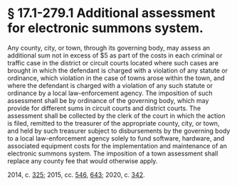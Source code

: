 # § 17.1-279.1 Additional assessment for electronic summons system.

<p>Any county, city, or town, through its governing body, may assess an additional sum not in excess of $5 as part of the costs in each criminal or traffic case in the district or circuit courts located where such cases are brought in which the defendant is charged with a violation of any statute or ordinance, which violation in the case of towns arose within the town, and where the defendant is charged with a violation of any such statute or ordinance by a local law-enforcement agency. The imposition of such assessment shall be by ordinance of the governing body, which may provide for different sums in circuit courts and district courts. The assessment shall be collected by the clerk of the court in which the action is filed, remitted to the treasurer of the appropriate county, city, or town, and held by such treasurer subject to disbursements by the governing body to a local law-enforcement agency solely to fund software, hardware, and associated equipment costs for the implementation and maintenance of an electronic summons system. The imposition of a town assessment shall replace any county fee that would otherwise apply.</p><p>2014, c. <a href='http://lis.virginia.gov/cgi-bin/legp604.exe?141+ful+CHAP0325'>325</a>; 2015, cc. <a href='http://lis.virginia.gov/cgi-bin/legp604.exe?151+ful+CHAP0546'>546</a>, <a href='http://lis.virginia.gov/cgi-bin/legp604.exe?151+ful+CHAP0643'>643</a>; 2020, c. <a href='http://lis.virginia.gov/cgi-bin/legp604.exe?201+ful+CHAP0342'>342</a>.</p>